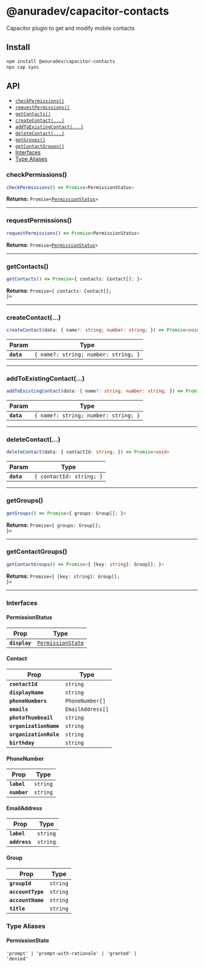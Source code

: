 # @anuradev/capacitor-contacts

Capacitor plugin to get and modify mobile contacts

## Install

```bash
npm install @anuradev/capacitor-contacts
npx cap sync
```

## API

<docgen-index>

* [`checkPermissions()`](#checkpermissions)
* [`requestPermissions()`](#requestpermissions)
* [`getContacts()`](#getcontacts)
* [`createContact(...)`](#createcontact)
* [`addToExistingContact(...)`](#addtoexistingcontact)
* [`deleteContact(...)`](#deletecontact)
* [`getGroups()`](#getgroups)
* [`getContactGroups()`](#getcontactgroups)
* [Interfaces](#interfaces)
* [Type Aliases](#type-aliases)

</docgen-index>

<docgen-api>
<!--Update the source file JSDoc comments and rerun docgen to update the docs below-->

### checkPermissions()

```typescript
checkPermissions() => Promise<PermissionStatus>
```

**Returns:** <code>Promise&lt;<a href="#permissionstatus">PermissionStatus</a>&gt;</code>

--------------------


### requestPermissions()

```typescript
requestPermissions() => Promise<PermissionStatus>
```

**Returns:** <code>Promise&lt;<a href="#permissionstatus">PermissionStatus</a>&gt;</code>

--------------------


### getContacts()

```typescript
getContacts() => Promise<{ contacts: Contact[]; }>
```

**Returns:** <code>Promise&lt;{ contacts: Contact[]; }&gt;</code>

--------------------


### createContact(...)

```typescript
createContact(data: { name?: string; number: string; }) => Promise<void>
```

| Param      | Type                                            |
| ---------- | ----------------------------------------------- |
| **`data`** | <code>{ name?: string; number: string; }</code> |

--------------------


### addToExistingContact(...)

```typescript
addToExistingContact(data: { name?: string; number: string; }) => Promise<void>
```

| Param      | Type                                            |
| ---------- | ----------------------------------------------- |
| **`data`** | <code>{ name?: string; number: string; }</code> |

--------------------


### deleteContact(...)

```typescript
deleteContact(data: { contactId: string; }) => Promise<void>
```

| Param      | Type                                |
| ---------- | ----------------------------------- |
| **`data`** | <code>{ contactId: string; }</code> |

--------------------


### getGroups()

```typescript
getGroups() => Promise<{ groups: Group[]; }>
```

**Returns:** <code>Promise&lt;{ groups: Group[]; }&gt;</code>

--------------------


### getContactGroups()

```typescript
getContactGroups() => Promise<{ [key: string]: Group[]; }>
```

**Returns:** <code>Promise&lt;{ [key: string]: Group[]; }&gt;</code>

--------------------


### Interfaces


#### PermissionStatus

| Prop          | Type                                                        |
| ------------- | ----------------------------------------------------------- |
| **`display`** | <code><a href="#permissionstate">PermissionState</a></code> |


#### Contact

| Prop                   | Type                        |
| ---------------------- | --------------------------- |
| **`contactId`**        | <code>string</code>         |
| **`displayName`**      | <code>string</code>         |
| **`phoneNumbers`**     | <code>PhoneNumber[]</code>  |
| **`emails`**           | <code>EmailAddress[]</code> |
| **`photoThumbnail`**   | <code>string</code>         |
| **`organizationName`** | <code>string</code>         |
| **`organizationRole`** | <code>string</code>         |
| **`birthday`**         | <code>string</code>         |


#### PhoneNumber

| Prop         | Type                |
| ------------ | ------------------- |
| **`label`**  | <code>string</code> |
| **`number`** | <code>string</code> |


#### EmailAddress

| Prop          | Type                |
| ------------- | ------------------- |
| **`label`**   | <code>string</code> |
| **`address`** | <code>string</code> |


#### Group

| Prop              | Type                |
| ----------------- | ------------------- |
| **`groupId`**     | <code>string</code> |
| **`accountType`** | <code>string</code> |
| **`accountName`** | <code>string</code> |
| **`title`**       | <code>string</code> |


### Type Aliases


#### PermissionState

<code>'prompt' | 'prompt-with-rationale' | 'granted' | 'denied'</code>

</docgen-api>
